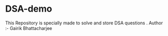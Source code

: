 # DSA-demo
This Repository is specially made to solve and store DSA questions . 
Author :- Gairik Bhattacharjee
